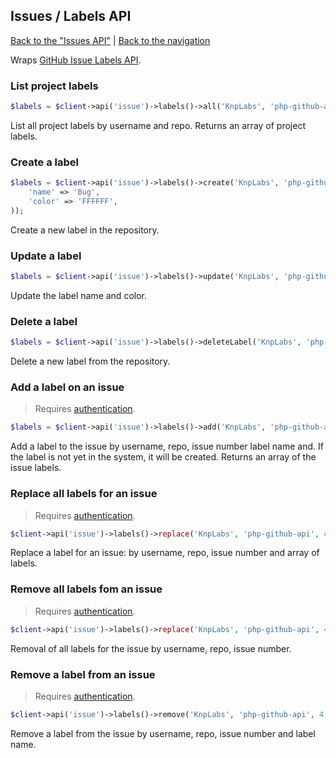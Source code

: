 ## Issues / Labels API

[Back to the "Issues API"](../issues.md) | [Back to the navigation](../README.md)

Wraps [GitHub Issue Labels API](http://developer.github.com/v3/issues/labels/).

### List project labels

```php
$labels = $client->api('issue')->labels()->all('KnpLabs', 'php-github-api');
```

List all project labels by username and repo. Returns an array of project labels.

### Create a label

```php
$labels = $client->api('issue')->labels()->create('KnpLabs', 'php-github-api', array(
    'name' => 'Bug',
    'color' => 'FFFFFF',
));
```

Create a new label in the repository.

### Update a label

```php
$labels = $client->api('issue')->labels()->update('KnpLabs', 'php-github-api', 'Enhancement', 'Feature', 'FFFFFF');
```

Update the label name and color.

### Delete a label

```php
$labels = $client->api('issue')->labels()->deleteLabel('KnpLabs', 'php-github-api', 'Bug');
```

Delete a new label from the repository.

### Add a label on an issue

> Requires [authentication](../security.md).

```php
$labels = $client->api('issue')->labels()->add('KnpLabs', 'php-github-api', 4, 'label name');
```

Add a label to the issue by username, repo, issue number label name and. If the label is not yet in the system, it will be created. Returns an array of the issue labels.

### Replace all labels for an issue

> Requires [authentication](../security.md).

```php
$client->api('issue')->labels()->replace('KnpLabs', 'php-github-api', 4, array('new label name'));
```

Replace a label for an issue: by username, repo, issue number and array of labels.

### Remove all labels fom an issue

> Requires [authentication](../security.md).

```php
$client->api('issue')->labels()->replace('KnpLabs', 'php-github-api', 4);
```

Removal of all labels for the issue by username, repo, issue number.

### Remove a label from an issue

> Requires [authentication](../security.md).

```php
$client->api('issue')->labels()->remove('KnpLabs', 'php-github-api', 4, 'label name');
```

Remove a label from the issue by username, repo, issue number and label name.